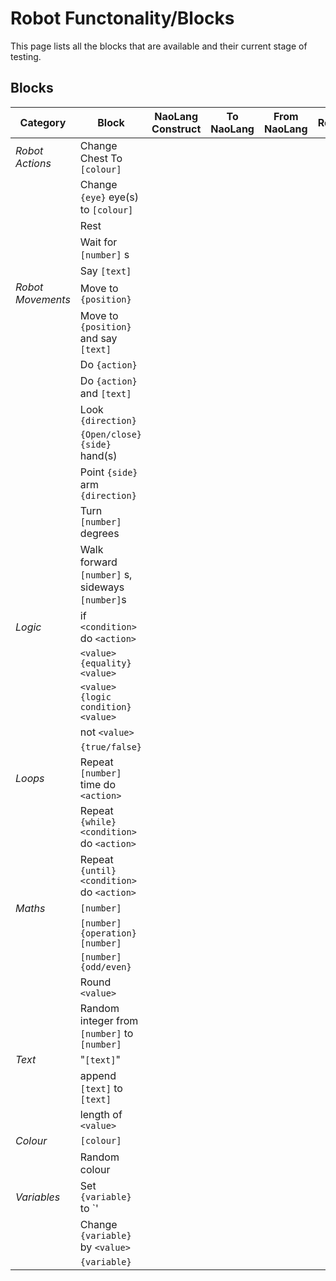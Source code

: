# Robot Functonality/Blocks

This page lists all the blocks that are available and their current stage of testing.

## Blocks

| Category | Block | NaoLang Construct | To NaoLang | From NaoLang | Robot
|-|-|-|-|-|-
| *Robot Actions* | Change Chest To `[colour]` | | | | 
| | Change `{eye}` eye(s) to `[colour]` | | | | 
| | Rest | | | | 
| | Wait for `[number]` s | | | | 
| | Say `[text]` | | | | 
| *Robot Movements* | Move to `{position}` | | | | 
| | Move to `{position}` and say `[text]` | | | | 
| | Do `{action}` | | | | 
| | Do `{action}` and `[text]` | | | | 
| | Look `{direction}` | | | | 
| | `{Open/close}` `{side}` hand(s) | | | | 
| | Point `{side}` arm `{direction}` | | | | 
| | Turn `[number]` degrees | | | | 
| | Walk forward `[number]` s, sideways `[number]`s | | | | 
| *Logic* | if `<condition>` do `<action>` | | | | 
| | `<value>` `{equality}` `<value>` | | | | 
| | `<value>` `{logic condition}` `<value>` | | | | 
| |  not `<value>` | | | | 
| | `{true/false}` | | | | 
| *Loops* | Repeat `[number]` time do `<action>` | | | | 
| | Repeat `{while}` `<condition>` do `<action>` | | | | 
| | Repeat `{until}` `<condition>` do `<action>` | | | | 
| *Maths* | `[number]` | | | | 
| | `[number]` `{operation}` `[number]` | | | | 
| | `[number]` `{odd/even}` | | | | 
| | Round `<value>` | | | | 
| | Random integer from `[number]` to `[number]` | | | | 
| *Text* | "`[text]`" | | | | 
| | append `[text]` to `[text]` | | | | 
| | length of `<value>` | | | | 
| *Colour* | `[colour]` | | | | 
| | Random colour | | | | 
| *Variables* | Set `{variable}` to `<value>' | | | | 
| | Change `{variable}` by `<value>` | | | | 
| | `{variable}` | | | | 

